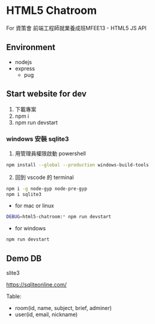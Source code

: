 # HTML5 Chatroom

For 資策會 前端工程師就業養成班MFEE13 - HTML5 JS API

## Environment

- nodejs
- express
  - pug


## Start website for dev

1. 下載專案
2. npm i
3. npm run devstart

### windows 安裝 sqlite3

1. 用管理員權限啟動 powershell
```bash
npm install --global --production windows-build-tools
```

2. 回到 vscode 的 terminal

```bash
npm i -g node-gyp node-pre-gyp
npm i sqlite3
```

- for mac or linux
```bash
DEBUG=html5-chatroom:* npm run devstart
```

- for windows
```bash
npm run devstart
```

## Demo DB

slite3

https://sqliteonline.com/

Table: 
  - room(id, name, subject, brief, adminer)
  - user(id, email, nickname)

